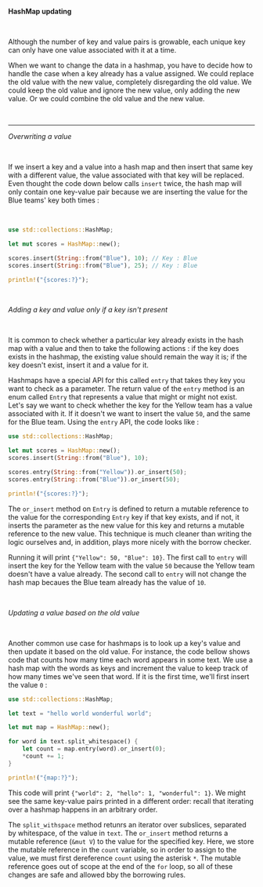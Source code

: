**HashMap updating**

<br>

Although the number of key and value pairs is growable, each unique key can only have one value associated
with it at a time.

When we want to change the data in a hashmap, you have to decide how to handle the case when a key already
has a value assigned. We could replace the old value with the new value, completely disregarding the old value.
We could keep the old value and ignore the new value, only adding the new value. Or we could combine
the old value and the new value.

<br>

---

*Overwriting a value*

<br>

If we insert a key and a value into a hash map and then insert that same key with a different value, the value
associated with that key will be replaced. Even thought the code down below calls `insert` twice, the hash
map will only contain one key-value pair because we are inserting the value for the Blue teams' key both times :

<br>

```rust
use std::collections::HashMap;

let mut scores = HashMap::new();

scores.insert(String::from("Blue"), 10); // Key : Blue
scores.insert(String::from("Blue"), 25); // Key : Blue

println!("{scores:?}");
```

<br>

*Adding a key and value only if a key isn't present*

<br>

It is common to check whether a particular key already exists in the hash map with a value and then to take
the following actions : if the key does exists in the hashmap, the existing value should remain the way it is;
if the key doesn't exist, insert it and a value for it.

Hashmaps have a special API for this called `entry` that takes they key you want to check as a parameter.
The return value of the `entry` method is an enum called `Entry` that represents a value that might or might not
exist. Let's say we want to check whether the key for the Yellow team has a value associated with it. If it doesn't
we want to insert the value `50`, and the same for the Blue team. Using the `entry` API, the code looks like :

```rust
use std::collections::HashMap;

let mut scores = HashMap::new();
scores.insert(String::from("Blue"), 10);

scores.entry(String::from("Yellow")).or_insert(50);
scores.entry(String::from("Blue")).or_insert(50);

println!("{scores:?}");
```

The `or_insert` method on `Entry` is defined to return a mutable reference to the value for the corresponding
`Entry` key if that key exists, and if not, it inserts the parameter as the new value for this key and returns
a mutable reference to the new value. This technique is much cleaner than writing the logic ourselves and,
in addition, plays more nicely with the borrow checker.

Running it will print `{"Yellow": 50, "Blue": 10}`. The first call to `entry` will insert the key for the Yellow
team with the value `50` because the Yellow team doesn't have a value already. The second call to `entry` will
not change the hash map becaues the Blue team already has the value of `10`.

<br>

*Updating a value based on the old value*

<br>

Another common use case for hashmaps is to look up a key's value and then update it based on the old value.
For instance, the code bellow shows code that counts how many time each word appears in some text. We use
a hash map with the words as keys and increment the value to keep track of how many times we've seen that word.
If it is the first time, we'll first insert the value `0` :

```rust
use std::collections::HashMap;

let text = "hello world wonderful world";

let mut map = HashMap::new();

for word in text.split_whitespace() {
    let count = map.entry(word).or_insert(0);
    *count += 1;
}

println!("{map:?}");
```

This code will print `{"world": 2, "hello": 1, "wonderful": 1}`. We might see the same key-value pairs printed
in a different order: recall that iterating over a hashmap happens in an arbitrary order.

The `split_withspace` method retunrs an iterator over subslices, separated by whitespace, of the value in `text`.
The `or_insert` method returns a mutable reference (`&mut V`) to the value for the specified key. Here,
we store the mutable reference in the `count` variable, so in order to assign to the value, we must first
dereference `count` using the asterisk `*`. The mutable reference goes out of scope at the end of the `for` loop,
so all of these changes are safe and allowed bby the borrowing rules.
